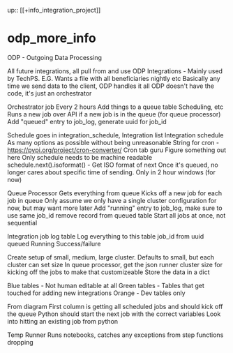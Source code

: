 up:: [[+info_integration_project]]

# odp_more_info

ODP - Outgoing Data Processing

All future integrations, all pull from and use ODP
	Integrations - Mainly used by TechPS. E.G. Wants a file with all beneficiaries nightly etc
Basically any time we send data to the client, ODP handles it all
ODP doesn't have the code, it's just an orchestrator

Orchestrator job
	Every 2 hours
	Add things to a queue table
		Scheduling, etc
	Runs a new job over API if a new job is in the queue (for queue processor)
	Add "queued" entry to job_log, generate uuid for job_id

Schedule goes in integration_schedule, Integration list
Integration schedule
	As many options as possible without being unreasonable
	String for cron - https://pypi.org/project/cron-converter/
		Cron tab guru
	Figure something out here
	Only schedule needs to be machine readable
	schedule.next().isoformat() - Get ISO format of next 
Once it's queued, no longer cares about specific time of sending. Only in 2 hour windows (for now)

Queue Processor
	Gets everything from queue
	Kicks off a new job for each job in queue
		Only assume we only have a single cluster configuration for now, but may want more later
	Add "running" entry to job_log, make sure to use same job_id
	remove record from queued table
	Start all jobs at once, not sequential

Integration job log table
	Log everything to this table
		job_id from uuid
		queued
		Running
		Success/failure

Create setup of small, medium, large cluster. Defaults to small, but each cluster can set size
	In queue processor, get the json runner cluster size for kicking off the jobs to make that customizeable
	Store the data in a dict

Blue tables - Not human editable at all
Green tables - Tables that get touched for adding new integrations
Orange - Dev tables only

From diagram
	First column is getting all scheduled jobs and should kick off the queue
Python should start the next job with the correct variables
	Look into hitting an existing job from python

Temp Runner
	Runs notebooks, catches any exceptions from step functions dropping